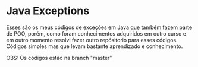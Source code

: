 # Java Exceptions

  Esses são os meus códigos de exceções em Java que também fazem parte de POO, porém, como foram conhecimentos adquiridos 
  em outro curso e em outro momento resolvi fazer outro repósitorio para esses códigos.
  Códigos simples mas que levam bastante aprendizado e conhecimento.

  OBS: Os códigos estão na branch "master"
